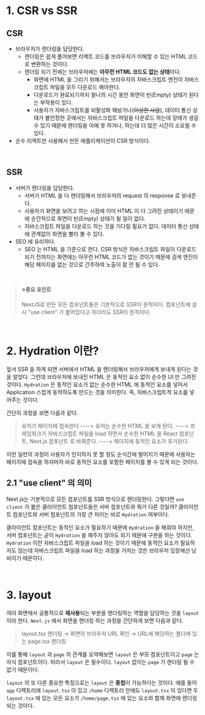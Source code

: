 # 1. CSR vs SSR

## CSR

- 브라우저가 렌더링을 담당한다.
  - 렌더링은 쉽게 풀어보면 리액트 코드를 브라우저가 이해할 수 있는 HTML 코드로 변환하는 것이다.
  - 렌더링 되기 전에는 브라우저에는 **아무런 HTML 코드도 없는 상태**이다.
    - 화면에 HTML 을 그리기 위해서는 브라우저의 자바스크립트 엔진이 자바스크립트 파일을 모두 다운로드 해야한다.
    - 다운로드가 완료되기까지 찰나의 시간 동안 화면이 빈(Empty) 상태가 된다는 부작용이 있다.
    - 사용자가 자바스크립트를 비활성화 해놨거나(~~이상한 사람~~), 데이터 통신 상태가 불안정한 곳에서는 자바스크립트 파일을 다운로드 하는데 장애가 생길 수 있기 때문에 렌더링을 아예 못 하거나, 하는데 더 많은 시간이 소요될 수 있다.
- 순수 리액트만 사용해서 만든 애플리케이션이 CSR 방식이다.

&nbsp;

## SSR

- 서버가 렌더링을 담당한다.
  - 서버가 HTML 을 다 렌더링해서 브라우저의 request 의 response 로 보내준다.
  - 사용자가 화면을 보려고 하는 시점에 이미 HTML 이 다 그려진 상태이기 때문에 순간적으로 화면이 빈(Empty) 상태가 될 일이 없다.
  - 자바스크립트 파일을 다운로드 하는 것을 기다릴 필요가 없다. 데이터 통신 상태에 관계없이 화면을 빨리 볼 수 있다.
- SEO 에 유리하다.
  - SEO 는 HTML 을 기준으로 한다. CSR 방식은 자바스크립트 파일이 다운로드 되기 전까지는 화면에는 아무런 HTML 코드가 없는 것이기 때문에 검색 엔진이 해당 페이지를 없는 것으로 간주하여 노출이 잘 안 될 수 있다.

<br>

> **⭐️중요 포인트**
>
>  NextJS로 만든 모든 컴포넌트들은 기본적으로 SSR이 원칙이다. 컴포넌트에 설사 "use client" 가 붙어있다고 하더라도 SSR이 원칙이다. 

&nbsp;

# 2. Hydration 이란?

앞서 SSR 을 하게 되면 서버에서 HTML 을 렌더링해서 브라우저에게 보내게 된다는 것을 알았다. 그런데 브라우저에 보내진 HTML 은 동적인 요소 없이 순수한 UI 만 그려진 것이다. `Hydration` 은 동적인 요소가 없는 순수한 HTML 에 동적인 요소를 넣어서 Application 스럽게 동작하도록 만드는 것을 의미한다. 즉, 자바스크립트적 요소를 넣어주는 것이다. 

간단히 과정을 보면 다음과 같다.

> 유저가 페이지에 접속한다 ----> 유저는 순수한 HTML 을 보게 된다. ----> 프레임워크가 자바스크립트 파일을 load 하면서 순수한 HTML 을 React 컴포넌트, Next.js 컴포넌트 로 바꿔준다. ----> 페이지에 동적인 요소가 추가된다.

이런 일련의 과정이 사용자가 인지하지 못 할 정도 순식간에 벌어지기 때문에 사용자는 페이지에 접속을 하자마자 바로 동적인 요소를 포함한 페이지를 볼 수 있게 되는 것이다.

## 2.1 "use client" 의 의미

Next.js는 기본적으로 모든 컴포넌트를 SSR 방식으로 렌더링한다. 그렇다면 `use client` 가 붙은 클라이언트 컴포넌트들은 서버 컴포넌트와 뭐가 다른 것일까? 클라이언트 컴포넌트와 서버 컴포넌트의 가장 큰 차이는 바로 `Hydration` 여부이다. 

클라이언트 컴포넌트는 동적인 요소가 필요하기 때문에 `Hydration` 을 해줘야 하지만, 서버 컴포넌트는 굳이 `Hydration` 을 해주지 않아도 되기 때문에 구분을 하는 것이다. `Hydration` 이란 자바스크립트 파일을 load 하는 것이기 때문에 동적인 요소가 필요하지도 않는데 자바스크립트 파일을 load 하는 과정을 거치는 것은 브라우저 입장에선 낭비이기 때문이다.

&nbsp;

# 3. layout

여러 화면에서 공통적으로 **재사용**되는 부분을 렌더링하는 역할을 담당하는 것을 `layout` 이라 한다. `Next.js` 에서 화면을 렌더링 하는 과정을 간단하게 보면 다음과 같다.

> layout.tsx 렌더링 → 화면의 브라우저 URL 확인 → URL에 해당하는 폴더에 있는 page.tsx 렌더링

이를 통해 `layout` 과 `page` 의 관계를 요약해보면 `layout` 은 부모 컴포넌트이고 `page` 는 자식 컴포넌트이다. 따라서 `layout` 은 필수이다. `layout` 없이는 `page` 가 렌더링 될 수 없기 때문이다.

`layout` 의 또 다른 중요한 특징으로는 `layout` 은 **중첩**이 가능하다는 것이다. 예를 들어 `app` 디렉토리에 `layout.tsx` 이 있고 `/home` 디렉토리 안에도 `layout.tsx` 이 있다면 두 `layout.tsx` 에 있는 모든 요소가 `/home/page.tsx` 에 있는 요소와 함께 화면에 렌더링 되는 것이다.